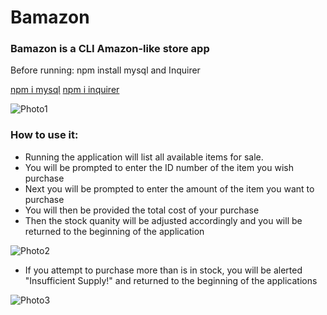 # Bamazon
### Bamazon is a CLI Amazon-like store app
Before running:
npm install mysql and Inquirer

[npm i mysql](https://www.npmjs.com/package/mysql)
[npm i inquirer](https://www.npmjs.com/package/inquirer)

![Photo1](https://user-images.githubusercontent.com/47156161/58680494-98183100-832d-11e9-8399-e269f7b1e4ea.PNG)

### How to use it:
 - Running the application will list all available items for sale.
 - You will be prompted to enter the ID number of the item you wish purchase
 - Next you will be prompted to enter the amount of the item you want to purchase
 - You will then be provided the total cost of your purchase 
 - Then the stock quanity will be adjusted accordingly and you will be returned to the beginning of the application

![Photo2](https://user-images.githubusercontent.com/47156161/58680513-a8c8a700-832d-11e9-9f6c-4b0828647bfe.PNG)

 - If you attempt to purchase more than is in stock, you will be alerted "Insufficient Supply!" and returned to the beginning of the applications

![Photo3](https://user-images.githubusercontent.com/47156161/58680519-ae25f180-832d-11e9-92f3-b26480271b9c.PNG)